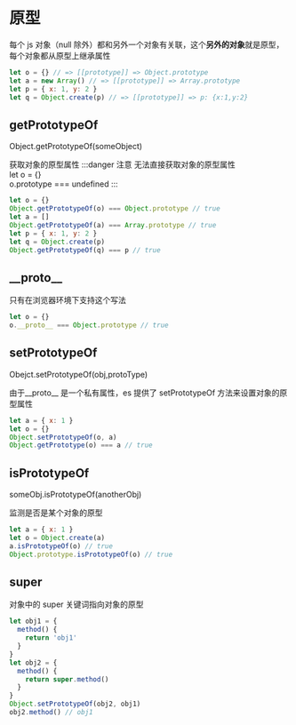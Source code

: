 # 原型

每个 js 对象（null 除外）都和另外一个对象有关联，这个**另外的对象**就是原型，每个对象都从原型上继承属性

```js
let o = {} // => [[prototype]] => Object.prototype
let a = new Array() // => [[prototype]] => Array.prototype
let p = { x: 1, y: 2 }
let q = Object.create(p) // => [[prototype]] => p: {x:1,y:2}
```

## getPrototypeOf

Object.getPrototypeOf(someObject)

获取对象的原型属性
:::danger 注意
无法直接获取对象的原型属性  
let o = {}  
o.prototype === undefined
:::

```js
let o = {}
Object.getPrototypeOf(o) === Object.prototype // true
let a = []
Object.getPrototypeOf(a) === Array.prototype // true
let p = { x: 1, y: 2 }
let q = Object.create(p)
Object.getPrototypeOf(q) === p // true
```

## \_\_proto\_\_

只有在浏览器环境下支持这个写法

```js
let o = {}
o.__proto__ === Object.prototype // true
```

## setPrototypeOf

Obejct.setPrototypeOf(obj,protoType)

由于\_\_proto\_\_ 是一个私有属性，es 提供了 setPrototypeOf 方法来设置对象的原型属性

```js
let a = { x: 1 }
let o = {}
Object.setPrototypeOf(o, a)
Object.getPrototype(o) === a // true
```

## isPrototypeOf

someObj.isPrototypeOf(anotherObj)

监测是否是某个对象的原型

```js
let a = { x: 1 }
let o = Object.create(a)
a.isPrototypeOf(o) // true
Object.prototype.isPrototypeOf(o) // true
```

## super

对象中的 super 关键词指向对象的原型

```js
let obj1 = {
  method() {
    return 'obj1'
  }
}
let obj2 = {
  method() {
    return super.method()
  }
}
Object.setPrototypeOf(obj2, obj1)
obj2.method() // obj1
```